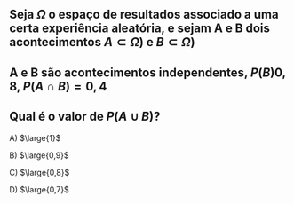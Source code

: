 ## Seja $\Omega$ o espaço de resultados associado a uma certa experiência aleatória, e sejam A e B dois acontecimentos $A \subset \Omega)$ e $B \subset \Omega)$
## A e B são acontecimentos independentes, $P(B)0,8$, $P(A \cap B) =0,4$
## Qual é o valor de $P(A \cup B)?$

A) $\large{1}$

B) $\large{0,9}$

C) $\large{0,8}$

D) $\large{0,7}$


